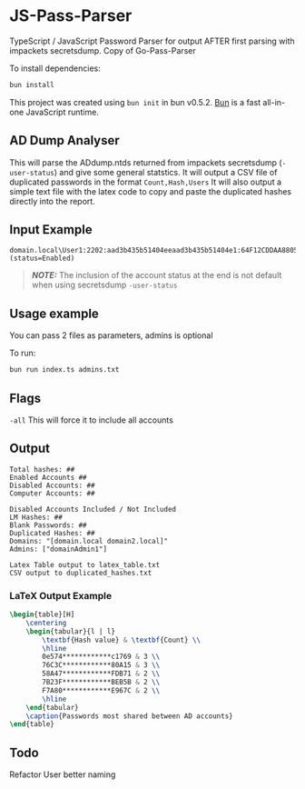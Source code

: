 # JS-Pass-Parser
TypeScript / JavaScript Password Parser for output AFTER first parsing with impackets secretsdump.
Copy of Go-Pass-Parser

To install dependencies:

```bash
bun install
```

This project was created using `bun init` in bun v0.5.2. [Bun](https://bun.sh) is a fast all-in-one JavaScript runtime.

## AD Dump Analyser

This will parse the ADdump.ntds returned from impackets secretsdump (`-user-status`) and give some general statstics.
It will output a CSV file of duplicated passwords in the format `Count,Hash,Users`
It will also output a simple text file with the latex code to copy and paste the duplicated hashes directly into the report.

## Input Example

```
domain.local\User1:2202:aad3b435b51404eeaad3b435b51404e1:64F12CDDAA88057E06A81B54E73B949B::: (status=Enabled)
```

> **_NOTE:_** The inclusion of the account status at the end is not default when using secretsdump `-user-status`

## Usage example

You can pass 2 files as parameters, admins is optional


To run:

```bash
bun run index.ts admins.txt
```

## Flags

`-all` This will force it to include all accounts

## Output 

```shell
Total hashes: ##
Enabled Accounts ##
Disabled Accounts: ##
Computer Accounts: ##

Disabled Accounts Included / Not Included
LM Hashes: ##
Blank Passwords: ##
Duplicated Hashes: ##
Domains: "[domain.local domain2.local]"
Admins: ["domainAdmin1"]

Latex Table output to latex_table.txt
CSV output to duplicated_hashes.txt
```

### LaTeX Output Example

```latex
\begin{table}[H]
    \centering
    \begin{tabular}{l | l}
        \textbf{Hash value} & \textbf{Count} \\
        \hline
        0e574************c1769 & 3 \\
		76C3C************80A15 & 3 \\
		58A47************FDB71 & 2 \\
		7B23F************BEB5B & 2 \\
		F7A80************E967C & 2 \\
        \hline
    \end{tabular}
    \caption{Passwords most shared between AD accounts}
\end{table}

```

## Todo

Refactor
User better naming

